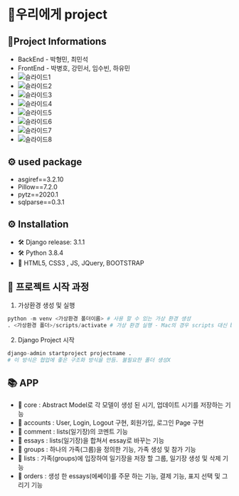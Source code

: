 # 📜우리에게 project  
  
## 💪Project Informations 
+ BackEnd - 박형민, 최민석
+ FrontEnd - 박병호, 강민서, 임수빈, 하유민
+ ![슬라이드1](https://user-images.githubusercontent.com/60251579/92381667-3bb5db00-f146-11ea-9701-eafff9eeb8ca.PNG)
+ ![슬라이드2](https://user-images.githubusercontent.com/60251579/92381670-3c4e7180-f146-11ea-919f-066fd9f5f74f.PNG)
+ ![슬라이드3](https://user-images.githubusercontent.com/60251579/92381672-3ce70800-f146-11ea-9593-44d431c0c3bf.PNG)
+ ![슬라이드4](https://user-images.githubusercontent.com/60251579/92381673-3ce70800-f146-11ea-91f4-0aa6bda6cd4b.PNG)
+ ![슬라이드5](https://user-images.githubusercontent.com/60251579/92381674-3d7f9e80-f146-11ea-9933-5264abaa4679.PNG)
+ ![슬라이드6](https://user-images.githubusercontent.com/60251579/92381676-3d7f9e80-f146-11ea-8220-9054bf4a277f.PNG)
+ ![슬라이드7](https://user-images.githubusercontent.com/60251579/92381677-3e183500-f146-11ea-88f8-06e20a1ed772.PNG)
+ ![슬라이드8](https://user-images.githubusercontent.com/60251579/92381659-3a84ae00-f146-11ea-94e0-bf251c83d1af.PNG)



## ⚙ used package
+ asgiref==3.2.10
+ Pillow==7.2.0
+ pytz==2020.1
+ sqlparse==0.3.1

## ⚙ Installation   
+ 🛠 Django release: 3.1.1
+ 🛠 Python 3.8.4    
+ 🎨 HTML5, CSS3 , JS, JQuery, BOOTSTRAP 

## 🏁 프로젝트 시작 과정 
1. 가상환경 생성 및 실행
```python
python -m venv <가상환경 폴더이름> # 사용 할 수 있는 가상 환경 생성
. <가상환경 폴더>/scripts/activate # 가상 환경 실행 - Mac의 경우 scripts 대신 bin 폴더
```
2. Django Project 시작
```python
django-admin startproject projectname . 
# 이 방식은 협업에 좋은 구조화 방식을 만듬. 불필요한 폴더 생성X 
```


## 📚 APP 
+ 💾 core : Abstract Model로 각 모델이 생성 된 시기, 업데이트 시기를 저장하는 기능
+ 💾 accounts : User, Login, Logout 구현, 회원가입, 로그인 Page 구현
+ 💾 comment : lists(일기장)의 코멘트 기능
+ 💾 essays : lists(일기장)을 합쳐서 essay로 바꾸는 기능
+ 💾 groups : 하나의 가족(그룹)을 정의한 기능, 가족 생성 및 참가 기능
+ 💾 lists : 가족(groups)에 입장하여 일기장을 저장 할 그룹, 일기장 생성 및 삭제 기능
+ 💾 orders : 생성 한 essays(에쎄이)를 주문 하는 기능, 결제 기능, 표지 선택 및 그리기 기능

